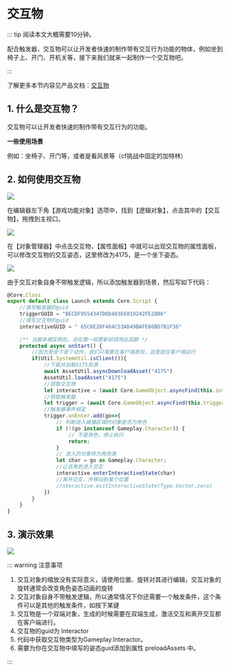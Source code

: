 # 交互物

::: tip 阅读本文大概需要10分钟。

配合触发器，交互物可以让开发者快速的制作带有交互行为功能的物体，例如坐到椅子上、开门、开机关等，接下来我们就来一起制作一个交互物吧。

:::

了解更多本节内容见产品文档：[交互物](https://docs.ark.online/GameplayObjects/Interactors.html)

## 1. 什么是交互物？

交互物可以让开发者快速的制作带有交互行为的功能。

**一些使用场景**

例如：坐椅子、开门等，或者是看风景等（cf挑战中固定的加特林）

## 2. 如何使用交互物

![](https://cdn.233xyx.com/1681133087136_709.PNG)

在编辑器左下角【游戏功能对象】选项中，找到【逻辑对象】，点击其中的【交互物】，拖拽到主视口。

![](https://cdn.233xyx.com/1681133214660_810.PNG)

在【对象管理器】中点击交互物，【属性面板】中就可以出现交互物的属性面板，可以修改交互物的交互姿态，这里修改为4175，是一个坐下姿态。

![](https://cdn.233xyx.com/1681133086983_238.PNG)

由于交互对象自身不带触发逻辑，所以添加触发器到场景，然后写如下代码：

```ts
@Core.Class
export default class Launch extends Core.Script {
    //填写触发器的guid
    triggerGUID = "BECDF9554347D0D403E6019242FE28B6"
    //填写交互物的guid
    interactiveGUID = " 65C6E28F464C53AD49BAFE86BD7B1F36"
    
    /** 当脚本被实例后，会在第一帧更新前调用此函数 */
    protected async onStart() {
        //因为是坐下是个动作，我们只需要在客户端表现，这里就在客户端运行
        if(Util.SystemUtil.isClient()){
            //下载并加载4175资源
            await AssetUtil.asyncDownloadAsset("4175")
            AssetUtil.loadAsset("4175")
            //获取交互物
            let interactive = (await Core.GameObject.asyncFind(this.interactiveGUID)) as Gameplay.Interactor
            //获取触发器
            let trigger = (await Core.GameObject.asyncFind(this.triggerGUID)) as Gameplay.Trigger
            //触发器事件绑定
            trigger.onEnter.add(go=>{
                // 判断进入碰撞区域的对象是否为角色
                if (!(go instanceof Gameplay.Character)) {
                    // 不是角色，停止执行
                    return;
                }
                // 进入的对象转为角色类
                let char = go as Gameplay.Character;
                //让该角色进入交互
                interactive.enterInteractiveState(char)
                //离开交互，并移动到某个位置
                //nteractive.exitInteractiveState(Type.Vector.zero)
            })
        }
    }
}
```

## 3. 演示效果

![](https://cdn.233xyx.com/1681133087086_233.gif)

::: warning 注意事项

1. 交互对象的缩放没有实际意义，请使用位置、旋转对其进行编辑，交互对象的旋转通常会改变角色姿态动画的旋转
2. 交互对象自身不带触发逻辑，所以通常情况下你还需要一个触发条件，这个条件可以是其他的触发条件，如按下某键
3. 交互物是一个双端对象，生成的时候需要在双端生成，激活交互和离开交互都在客户端进行。
4. 交互物的guid为 Interactor
5. 代码中获取交互物类型为Gameplay.Interactor。
6. 需要为你在交互物中填写的姿态guid添加到属性 preloadAssets 中。

:::
